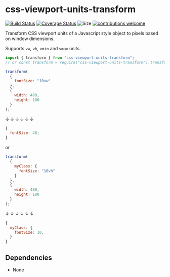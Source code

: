 # css-viewport-units-transform

[![Build Status](https://github.com/kristerkari/css-viewport-units-transform/workflows/Tests/badge.svg)](https://github.com/kristerkari/css-viewport-units-transform/actions?workflow=Tests)
[![Coverage Status](https://coveralls.io/repos/github/kristerkari/css-viewport-units-transform/badge.svg?branch=master)](https://coveralls.io/github/kristerkari/css-viewport-units-transform?branch=master)
![Size](https://img.shields.io/bundlephobia/minzip/css-viewport-units-transform.svg)
[![contributions welcome](https://img.shields.io/badge/contributions-welcome-brightgreen.svg?style=flat)](https://egghead.io/courses/how-to-contribute-to-an-open-source-project-on-github)

Transform CSS viewport units of a Javascript style object to pixels based on window dimensions.

Supports `vw`, `vh`, `vmin` and `vmax` units.

```js
import { transform } from "css-viewport-units-transform";
// or const transform = require("css-viewport-units-transform").transform;

transform(
  {
    fontSize: "10vw"
  },
  {
    width: 480,
    height: 100
  }
);
```

↓ ↓ ↓ ↓ ↓ ↓

```js
{
  fontSize: 48;
}
```

or

```js
transform(
  {
    myClass: {
      fontSize: "10vh"
    }
  },
  {
    width: 480,
    height: 100
  }
);
```

↓ ↓ ↓ ↓ ↓ ↓

```js
{
  myClass: {
    fontSize: 10,
  }
}
```

## Dependencies

- None
